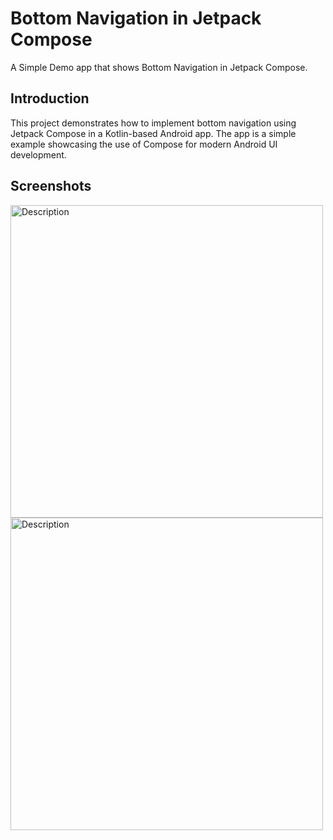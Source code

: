 # Bottom Navigation in Jetpack Compose
A Simple Demo app that shows Bottom Navigation in Jetpack Compose.

## Introduction
This project demonstrates how to implement bottom navigation using Jetpack Compose in a Kotlin-based Android app. The app is a simple example showcasing the use of Compose for modern Android UI development.

## Screenshots

<img src="https://github.com/user-attachments/assets/c6a8a01c-329a-44d5-8552-0314484b0b1d" alt="Description" height="500">
<img src="https://github.com/user-attachments/assets/f462ec61-8f0a-4044-8c63-6f55fff6f101" alt="Description" height="500">

